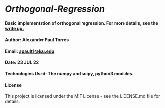 # _Orthogonal-Regression_

#### Basic implementation of orthogonal regression. For more details, see the [write up.](V1/Orthogonal_Regression_WriteUp.pdf)

#### Author: Alexander Paul Torres
#### Email: apault1@lsu.edu
#### Date: 23 JUL 22

#### Technologies Used: The numpy and scipy, python3 modules.

#### License

This project is licensed under the MIT License - see the LICENSE.md file for details.
